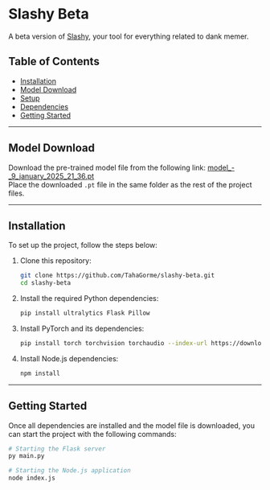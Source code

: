 

# Slashy Beta
A beta version of [Slashy](https://github.com/TahaGorme/slashy), your tool for everything related to dank memer.

## Table of Contents
- [Installation](#installation)
- [Model Download](#model-download)
- [Setup](#setup)
- [Dependencies](#dependencies)
- [Getting Started](#getting-started)

---

## Model Download
Download the pre-trained model file from the following link:
[model_-_9_january_2025_21_36.pt](https://www.mediafire.com/file/awu48h18gzrlnhs/model_-_9_january_2025_21_36.pt/file)  
Place the downloaded `.pt` file in the same folder as the rest of the project files.

---

## Installation
To set up the project, follow the steps below:

1. Clone this repository:
   ```bash
   git clone https://github.com/TahaGorme/slashy-beta.git
   cd slashy-beta
   ```

2. Install the required Python dependencies:
   ```bash
   pip install ultralytics Flask Pillow
   ```

3. Install PyTorch and its dependencies:
   ```bash
   pip install torch torchvision torchaudio --index-url https://download.pytorch.org/whl/cu124
   ```

4. Install Node.js dependencies:
   ```bash
   npm install
   ```

---

## Getting Started
Once all dependencies are installed and the model file is downloaded, you can start the project with the following commands:

```bash
# Starting the Flask server
py main.py

# Starting the Node.js application
node index.js
```
